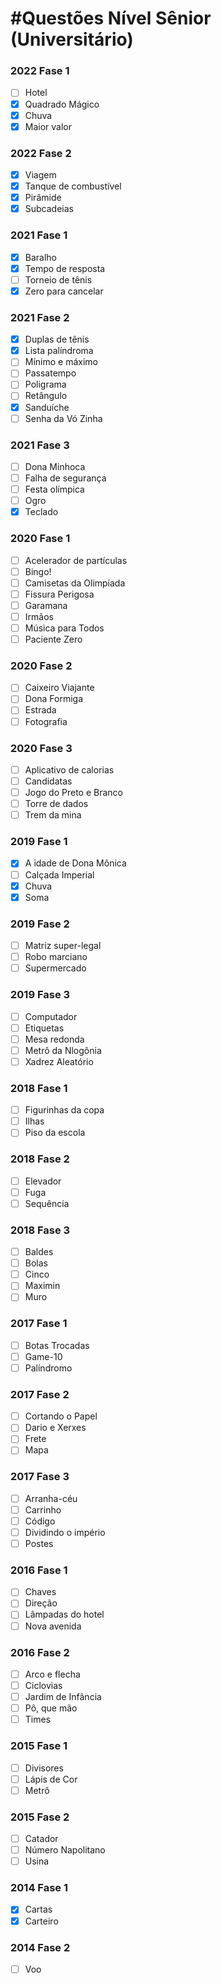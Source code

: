 # #Questões Nível Sênior (Universitário)

### 2022 Fase 1
- [ ] Hotel
- [x] Quadrado Mágico
- [x] Chuva
- [x] Maior valor

### 2022 Fase 2
- [x] Viagem
- [x] Tanque de combustível
- [x] Pirâmide
- [x] Subcadeias

### 2021 Fase 1

- [x] Baralho
- [x] Tempo de resposta
- [ ] Torneio de tênis
- [x] Zero para cancelar

### 2021 Fase 2

- [x] Duplas de tênis
- [x] Lista palíndroma
- [ ] Mínimo e máximo
- [ ] Passatempo
- [ ] Poligrama
- [ ] Retângulo
- [x] Sanduíche
- [ ] Senha da Vó Zinha

### 2021 Fase 3

- [ ] Dona Minhoca
- [ ] Falha de segurança
- [ ] Festa olímpica
- [ ] Ogro
- [x] Teclado

### 2020 Fase 1
- [ ] Acelerador de partículas
- [ ] Bingo!
- [ ] Camisetas da Olimpíada
- [ ] Fissura Perigosa
- [ ] Garamana
- [ ] Irmãos
- [ ] Música para Todos
- [ ] Paciente Zero

### 2020 Fase 2

- [ ] Caixeiro Viajante
- [ ] Dona Formiga
- [ ] Estrada
- [ ] Fotografia

### 2020 Fase 3

- [ ] Aplicativo de calorias
- [ ] Candidatas
- [ ] Jogo do Preto e Branco
- [ ] Torre de dados
- [ ] Trem da mina

### 2019 Fase 1

- [x] A idade de Dona Mônica
- [ ] Calçada Imperial
- [x] Chuva
- [x] Soma

### 2019 Fase 2

- [ ] Matriz super-legal
- [ ] Robo marciano
- [ ] Supermercado

### 2019 Fase 3

- [ ] Computador
- [ ] Etiquetas
- [ ] Mesa redonda
- [ ] Metrô da Nlogônia
- [ ] Xadrez Aleatório

### 2018 Fase 1

- [ ] Figurinhas da copa
- [ ] Ilhas
- [ ] Piso da escola

### 2018 Fase 2

- [ ] Elevador
- [ ] Fuga
- [ ] Sequência

### 2018 Fase 3

- [ ] Baldes
- [ ] Bolas
- [ ] Cinco
- [ ] Maximin
- [ ] Muro

### 2017 Fase 1

- [ ] Botas Trocadas
- [ ] Game-10
- [ ] Palíndromo

### 2017 Fase 2

- [ ] Cortando o Papel
- [ ] Dario e Xerxes
- [ ] Frete
- [ ] Mapa

### 2017 Fase 3

- [ ] Arranha-céu
- [ ] Carrinho
- [ ] Código
- [ ] Dividindo o império
- [ ] Postes

### 2016 Fase 1

- [ ] Chaves
- [ ] Direção
- [ ] Lâmpadas do hotel
- [ ] Nova avenida

### 2016 Fase 2

- [ ] Arco e flecha
- [ ] Ciclovias
- [ ] Jardim de Infância
- [ ] Pô, que mão
- [ ] Times

### 2015 Fase 1

- [ ] Divisores
- [ ] Lápis de Cor
- [ ] Metrô

### 2015 Fase 2

- [ ] Catador
- [ ] Número Napolitano
- [ ] Usina

### 2014 Fase 1

- [x] Cartas
- [x] Carteiro

### 2014 Fase 2
- [ ] Voo
